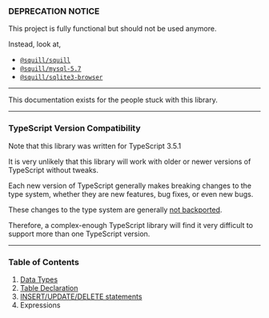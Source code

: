 ### DEPRECATION NOTICE

This project is fully functional but should not be used anymore.

Instead, look at,

+ [`@squill/squill`](https://github.com/AnyhowStep/tsql)
+ [`@squill/mysql-5.7`](https://github.com/AnyhowStep/tsql-mysql-5.7)
+ [`@squill/sqlite3-browser`](https://github.com/anyhowstep/tsql-sqlite3-browser)

-----

This documentation exists for the people stuck with this library.

-----

### TypeScript Version Compatibility

Note that this library was written for TypeScript 3.5.1

It is very unlikely that this library will work with older or newer versions of TypeScript
without tweaks.

Each new version of TypeScript generally makes breaking changes to the type system,
whether they are new features, bug fixes, or even new bugs.

These changes to the type system are generally [not backported](https://github.com/microsoft/TypeScript/issues/38237).

Therefore, a complex-enough TypeScript library will find it very difficult to support more than one TypeScript version.

-----

### Table of Contents

1. [Data Types](data-types/README.md)
1. [Table Declaration](table-declaration/README.md)
1. [INSERT/UPDATE/DELETE statements](insert-update-delete-statements/README.md)
1. Expressions